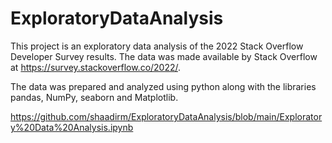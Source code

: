 # ExploratoryDataAnalysis

This project is an exploratory data analysis of the 2022 Stack Overflow Developer Survey results. The data was made available by Stack Overflow at https://survey.stackoverflow.co/2022/.

The data was prepared and analyzed using python along with the libraries pandas, NumPy, seaborn and Matplotlib.

https://github.com/shaadirm/ExploratoryDataAnalysis/blob/main/Exploratory%20Data%20Analysis.ipynb
